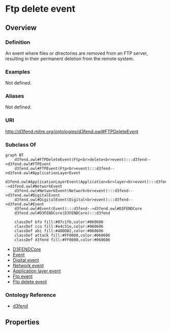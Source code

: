 # Ftp delete event

## Overview

### Definition
An event where files or directories are removed from an FTP server, resulting in their permanent deletion from the remote system.

### Examples
Not defined.

### Aliases
Not defined.

### URI
http://d3fend.mitre.org/ontologies/d3fend.owl#FTPDeleteEvent

### Subclass Of
```mermaid
graph BT
    d3fend.owl#FTPDeleteEvent(Ftp<br>delete<br>event):::d3fend-->d3fend.owl#FTPEvent
    d3fend.owl#FTPEvent(Ftp<br>event):::d3fend-->d3fend.owl#ApplicationLayerEvent
    d3fend.owl#ApplicationLayerEvent(Application<br>layer<br>event):::d3fend-->d3fend.owl#NetworkEvent
    d3fend.owl#NetworkEvent(Network<br>event):::d3fend-->d3fend.owl#DigitalEvent
    d3fend.owl#DigitalEvent(Digital<br>event):::d3fend-->d3fend.owl#Event
    d3fend.owl#Event(Event):::d3fend-->d3fend.owl#D3FENDCore
    d3fend.owl#D3FENDCore(D3FENDCore):::d3fend
    
    classDef bfo fill:#97c1fb,color:#060606
    classDef cco fill:#e4c51e,color:#060606
    classDef abi fill:#48DD82,color:#060606
    classDef attack fill:#FF0000,color:#060606
    classDef d3fend fill:#FF0000,color:#060606
```

- [D3FENDCore](/docs/ontology/reference/model/D3FENDCore/D3FENDCore.md)
- [Event](/docs/ontology/reference/model/D3FENDCore/Event/Event.md)
- [Digital event](/docs/ontology/reference/model/D3FENDCore/Event/Digital%20event/Digital%20event.md)
- [Network event](/docs/ontology/reference/model/D3FENDCore/Event/Digital%20event/Network%20event/Network%20event.md)
- [Application layer event](/docs/ontology/reference/model/D3FENDCore/Event/Digital%20event/Network%20event/Application%20layer%20event/Application%20layer%20event.md)
- [Ftp event](/docs/ontology/reference/model/D3FENDCore/Event/Digital%20event/Network%20event/Application%20layer%20event/Ftp%20event/Ftp%20event.md)
- [Ftp delete event](/docs/ontology/reference/model/D3FENDCore/Event/Digital%20event/Network%20event/Application%20layer%20event/Ftp%20event/Ftp%20delete%20event/Ftp%20delete%20event.md)


### Ontology Reference
- [d3fend](http://d3fend.mitre.org/ontologies/d3fend.owl#)

## Properties
